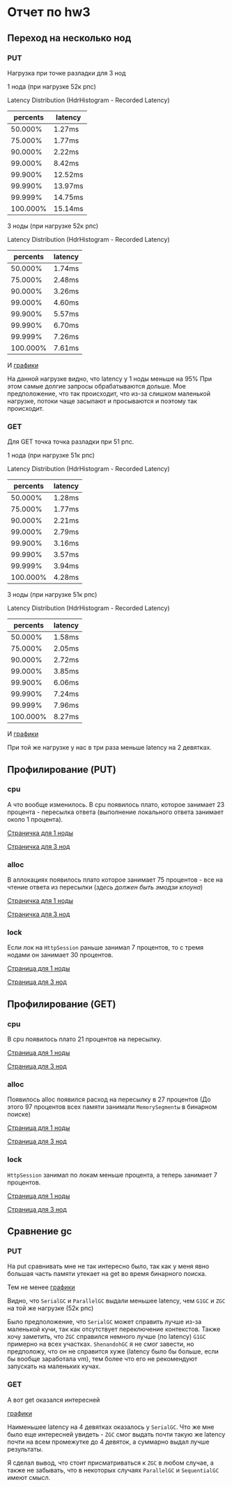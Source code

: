 # Отчет по hw3

## Переход на несколько нод

### PUT

Нагрузка при точке разладки для 3 нод

1 нода (при нагрузке 52к рпс)

Latency Distribution (HdrHistogram - Recorded Latency)

| percents | latency |
----------| --------
| 50.000% |    1.27ms |
| 75.000% |    1.77ms |
| 90.000% |    2.22ms |
| 99.000% |    8.42ms |
| 99.900% |   12.52ms |
| 99.990% |   13.97ms |
| 99.999% |   14.75ms |
| 100.000% |   15.14ms |

3 ноды (при нагрузке 52к рпс)

Latency Distribution (HdrHistogram - Recorded Latency)

| percents | latency |
----------| --------
| 50.000% |    1.74ms |
| 75.000% |    2.48ms |
| 90.000% |    3.26ms |
| 99.000% |    4.60ms |
| 99.900% |    5.57ms |
| 99.990% |    6.70ms |
| 99.999% |    7.26ms |
| 100.000% |    7.61ms |

И [графики](https://disk.yandex.ru/i/IPg_ZFYfbDpz_g)

На данной нагрузке видно, что latency у 1 ноды меньше на 95%
При этом самые долгие запросы обрабатываются дольше. 
Мое предположение, что так происходит, что из-за слишком маленькой нагрузке,
потоки чаще засыпают и просываются и поэтому так происходит.

### GET

Для GET точка точка разладки при 51 рпс.

1 нода (при нагрузке 51к рпс)

Latency Distribution (HdrHistogram - Recorded Latency)

| percents | latency |
----------| --------
| 50.000%|    1.28ms |
| 75.000% |   1.77ms |
| 90.000%|    2.21ms |
| 99.000%|    2.79ms |
| 99.900%|    3.16ms |
| 99.990%|    3.57ms |
| 99.999%|    3.94ms |
| 100.000%|    4.28ms |

3 ноды (при нагрузке 51к рпс)

Latency Distribution (HdrHistogram - Recorded Latency)

| percents | latency |
----------| --------
| 50.000% |    1.58ms |
| 75.000% |    2.05ms |
| 90.000% |    2.72ms |
| 99.000% |    3.85ms |
| 99.900% |    6.06ms |
| 99.990% |    7.24ms |
| 99.999% |    7.96ms |
| 100.000% |    8.27ms |

И [графики](https://disk.yandex.ru/i/1jK8XfCYe_APKg)

При той же нагрузке у нас в три раза меньше latency на 2 девятках.

## Профилирование (PUT)

### cpu

А что вообще изменилось. В cpu появилось плато, которое занимает 23 процента - пересылка ответа (выполнение локального ответа занимает около 1 процента).

[Страничка для 1 ноды](https://disk.yandex.ru/d/lOXWN9RZ1_F0jg)

[Страничка для 3 нод](https://disk.yandex.ru/d/vUmq8eU-VVrV3w)

### alloc

В аллокациях появилось плато которое занимает 75 процентов - все на чтение ответа из пересылки (_здесь должен быть эмодзи клоуна_)

[Страничка для 1 ноды](https://disk.yandex.ru/d/UPG1QMrugqvdzA)

[Страничка для 3 нод](https://disk.yandex.ru/d/UqV-V2bnm_S5jA)

### lock

Если лок на `HttpSession` раньше занимал 7 процентов, то с тремя нодами он занимает 30 процентов.

[Страница для 1 ноды](https://disk.yandex.ru/d/fMXh-jQOWk1taA)

[Страница для 3 нод](https://disk.yandex.ru/d/FjroZlzZ0hWsbg)

## Профилирование (GET)

### cpu 

В cpu появилось плато 21 процентов на пересылку.

[Страница для 1 ноды](https://disk.yandex.ru/d/xQV_ftJCG6cLpw)

[Страница для 3 нод](https://disk.yandex.ru/d/9SUfhMG5AiW-iQ)

### alloc

Появилось alloc появился расход на пересылку в 27 процентов (До этого 97 процентов всех памяти занимали `MemorySegmentы` в бинарном поиске)

[Страница для 1 ноды](https://disk.yandex.ru/d/9XypfNFB_xselw)

[Страница для 3 нод](https://disk.yandex.ru/d/9NpC3Jy1KiwYaA)

### lock

`HttpSession` занимал по локам меньше процента, а теперь занимает 7 процентов.

[Страница для 1 ноды](https://disk.yandex.ru/d/NDfXZBRuohjnAg)

[Страница для 3 нод](https://disk.yandex.ru/d/ZlDAmrCJupOZyQ)

## Сравнение gc

### PUT

На put сравнивать мне не так интересно было, так как у меня явно большая часть памяти утекает на get во время бинарного поиска.

Тем не менее [графики](https://disk.yandex.ru/i/rjqfquYyRgiGOg)

Видно, что `SerialGC` и `ParallelGC` выдали меньшее latency, чем `G1GC` и `ZGC` на той же нагрузке (52к рпс)

Было предположение, что `SerialGC` может справить лучше из-за маленькой кучи, так как отсутствует переключение контекстов.
Также хочу заметить, что `ZGC` справился немного лучше (по latency) `G1GC` примерно на всех участках. `ShenandohGC` я не смог завести, но предположу, что он не справится хуже (latency было бы больше, если бы вообще заработала vm),
тем более что его не рекомендуют запускать на маленьких кучах.

### GET

А вот get оказался интересней

[графики](https://disk.yandex.ru/i/UWcKus3KTZkNmw)

Наименьшее latency на 4 девятках оказалось у `SerialGC`. Что же мне было еще интересней увидеть - `ZGC` смог выдать почти такую же latency почти на всем промежутке до 4 девяток,
а суммарно выдал лучше результаты.

Я сделал вывод, что стоит присматриваться к `ZGC` в любом случае, а также не забывать, что в некоторых случаях `ParallelGC` и `SequentialGC` имеют смысл. 
